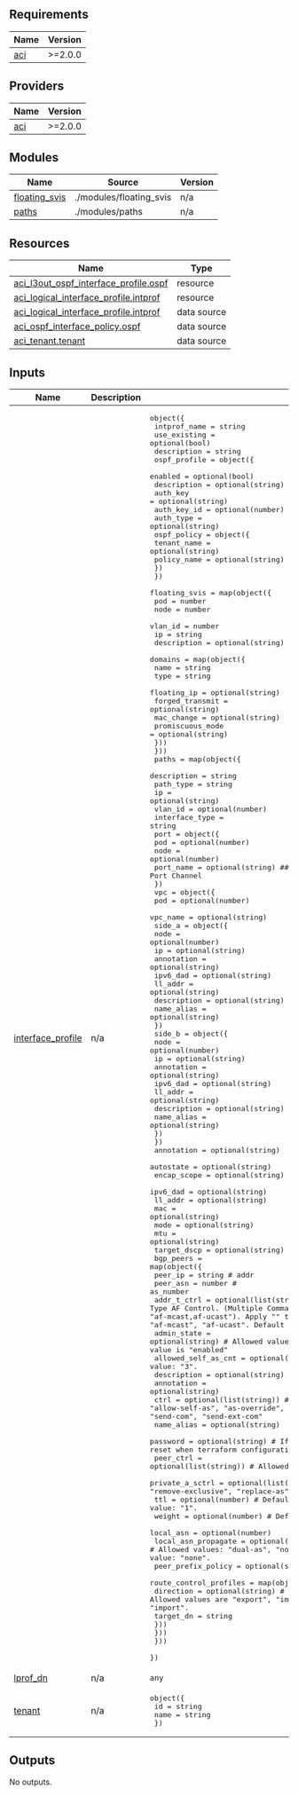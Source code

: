 <!-- BEGIN_TF_DOCS -->
## Requirements

| Name | Version |
|------|---------|
| <a name="requirement_aci"></a> [aci](#requirement\_aci) | >=2.0.0 |

## Providers

| Name | Version |
|------|---------|
| <a name="provider_aci"></a> [aci](#provider\_aci) | >=2.0.0 |

## Modules

| Name | Source | Version |
|------|--------|---------|
| <a name="module_floating_svis"></a> [floating\_svis](#module\_floating\_svis) | ./modules/floating_svis | n/a |
| <a name="module_paths"></a> [paths](#module\_paths) | ./modules/paths | n/a |

## Resources

| Name | Type |
|------|------|
| [aci_l3out_ospf_interface_profile.ospf](https://registry.terraform.io/providers/CiscoDevNet/aci/latest/docs/resources/l3out_ospf_interface_profile) | resource |
| [aci_logical_interface_profile.intprof](https://registry.terraform.io/providers/CiscoDevNet/aci/latest/docs/resources/logical_interface_profile) | resource |
| [aci_logical_interface_profile.intprof](https://registry.terraform.io/providers/CiscoDevNet/aci/latest/docs/data-sources/logical_interface_profile) | data source |
| [aci_ospf_interface_policy.ospf](https://registry.terraform.io/providers/CiscoDevNet/aci/latest/docs/data-sources/ospf_interface_policy) | data source |
| [aci_tenant.tenant](https://registry.terraform.io/providers/CiscoDevNet/aci/latest/docs/data-sources/tenant) | data source |

## Inputs

| Name | Description | Type | Default | Required |
|------|-------------|------|---------|:--------:|
| <a name="input_interface_profile"></a> [interface\_profile](#input\_interface\_profile) | n/a | <pre>object({<br>    intprof_name = string<br>    use_existing = optional(bool)<br>    description  = string<br>    ospf_profile = object({<br>      enabled     = optional(bool)<br>      description = optional(string)<br>      auth_key    = optional(string)<br>      auth_key_id = optional(number)<br>      auth_type   = optional(string)<br>      ospf_policy = object({<br>        tenant_name = optional(string)<br>        policy_name = optional(string)<br>        })<br>    })<br>    floating_svis = map(object({<br>      pod         = number<br>      node        = number<br>      vlan_id     = number<br>      ip          = string<br>      description = optional(string)<br>      domains     = map(object({<br>        name              = string<br>        type              = string<br>        floating_ip       = optional(string)<br>        forged_transmit   = optional(string)<br>        mac_change        = optional(string)<br>        promiscuous_mode  = optional(string)<br>        }))<br>      }))<br>    paths = map(object({<br>      description     = string<br>      path_type       = string<br>      ip              = optional(string)<br>      vlan_id         = optional(number)<br>      interface_type  = string<br>      port = object({<br>        pod       = optional(number)<br>        node      = optional(number)<br>        port_name = optional(string)  ## Includes Direct Port Channel<br>      })<br>      vpc = object({<br>        pod         = optional(number)<br>        vpc_name    = optional(string)<br>        side_a = object({<br>          node          = optional(number)<br>          ip            = optional(string)<br>          annotation    = optional(string)<br>          ipv6_dad      = optional(string)<br>          ll_addr       = optional(string)<br>          description   = optional(string)<br>          name_alias    = optional(string)<br>        })<br>        side_b = object({<br>          node          = optional(number)<br>          ip            = optional(string)<br>          annotation    = optional(string)<br>          ipv6_dad      = optional(string)<br>          ll_addr       = optional(string)<br>          description   = optional(string)<br>          name_alias    = optional(string)<br>        })<br>      })<br>      annotation  = optional(string)<br>      autostate   = optional(string)<br>      encap_scope = optional(string)<br>      ipv6_dad    = optional(string)<br>      ll_addr     = optional(string)<br>      mac         = optional(string)<br>      mode        = optional(string)<br>      mtu         = optional(string)<br>      target_dscp = optional(string)<br>      bgp_peers   = map(object({<br>        peer_ip                         = string # addr<br>        peer_asn                        = number # as_number<br>        addr_t_ctrl                     = optional(list(string)) # Ucast/Mcast Addr Type AF Control. (Multiple Comma-Delimited values are allowed. E.g., "af-mcast,af-ucast"). Apply "" to clear all the values. Allowed values: "af-mcast", "af-ucast". Default value: "af-ucast".<br>        admin_state                     = optional(string) # Allowed values are "disabled", "enabled", and default value is "enabled"<br>        allowed_self_as_cnt             = optional(number) # Default value: "3".<br>        description                     = optional(string)<br>        annotation                      = optional(string)<br>        ctrl                            = optional(list(string)) # Allowed values: "allow-self-as", "as-override", "dis-peer-as-check", "nh-self", "send-com", "send-ext-com"<br>        name_alias                      = optional(string)<br>        password                        = optional(string) # If password is set, the peer password will reset when terraform configuration is applied.<br>        peer_ctrl                       = optional(list(string)) # Allowed values: "bfd", "dis-conn-check".<br>        private_a_sctrl                 = optional(list(string)) # Allowed values: "remove-all", "remove-exclusive", "replace-as".<br>        ttl                             = optional(number) # Default value: "1".<br>        weight                          = optional(number) # Default value: "0".<br>        local_asn                       = optional(number)<br>        local_asn_propagate             = optional(string) # Allowed values: "dual-as", "no-prepend", "none", "replace-as". Default value: "none".<br>        peer_prefix_policy              = optional(string)<br>        route_control_profiles          = map(object({<br>          direction = optional(string) # Allowed values are "export", "import", and default value is "import".<br>          target_dn = string<br>        }))<br>      }))<br>    }))<br>  })</pre> | n/a | yes |
| <a name="input_lprof_dn"></a> [lprof\_dn](#input\_lprof\_dn) | n/a | `any` | n/a | yes |
| <a name="input_tenant"></a> [tenant](#input\_tenant) | n/a | <pre>object({<br>    id    = string<br>    name  = string<br>    })</pre> | n/a | yes |

## Outputs

No outputs.
<!-- END_TF_DOCS -->